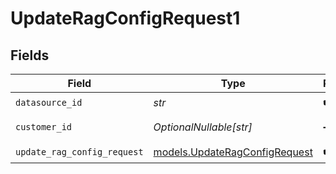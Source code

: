 # UpdateRagConfigRequest1


## Fields

| Field                                                                | Type                                                                 | Required                                                             | Description                                                          |
| -------------------------------------------------------------------- | -------------------------------------------------------------------- | -------------------------------------------------------------------- | -------------------------------------------------------------------- |
| `datasource_id`                                                      | *str*                                                                | :heavy_check_mark:                                                   | N/A                                                                  |
| `customer_id`                                                        | *OptionalNullable[str]*                                              | :heavy_minus_sign:                                                   | Customer ID                                                          |
| `update_rag_config_request`                                          | [models.UpdateRagConfigRequest](../models/updateragconfigrequest.md) | :heavy_check_mark:                                                   | N/A                                                                  |